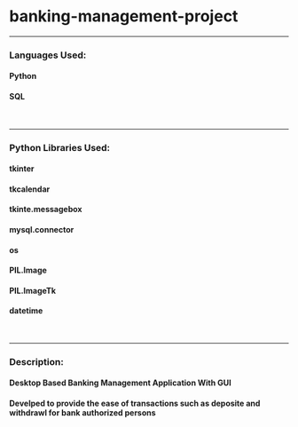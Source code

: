 # banking-management-project
<hr>
<h3>Languages Used:</h3>
<h4>Python</h4>
<h4>SQL</h4>

<br><hr>

<h3>Python Libraries Used:</h3>
<h4>tkinter</h4>
<h4>tkcalendar</h4>
<h4>tkinte.messagebox</h4>
<h4>mysql.connector</h4>
<h4>os</h4>
<h4>PIL.Image</h4>
<h4>PIL.ImageTk</h4>
<h4>datetime</h4>

<br><hr>

<h3>Description:</h3>
<h4>Desktop Based Banking Management Application With GUI</h4>
<h4>Develped to provide the ease of transactions such as deposite and withdrawl for bank authorized persons</h4>
